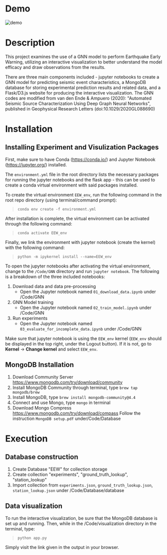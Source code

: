 # Demo
![demo](https://github.com/Lchuang/CSE6242_course_project/blob/main/Code/demo.gif)

# Description

This project examines the use of a GNN model to perform Earthquake Early Warning, utilizing an interactive visualization to better understand the model efficacy and draw observations from the results.

There are three main components included - jupyter notebooks to create a GNN model for predicting seismic event characteristics, a MongoDB database for storing experimental prediction results and related data, and a Flask/D3.js website for producing the interactive visualization.
The GNN codes are modified from van den Ende & Ampuero (2020): "Automated Seismic Source Characterization Using Deep Graph Neural Networks", published in Geophysical Research Letters (doi:10.1029/2020GL088690)

# Installation
## Installing Experiment and Visulization Packages
First, make sure to have Conda (https://conda.io/) and Jupyter Notebook (https://jupyter.org/) installed.

The `environment.yml` file in the root directory lists the necessary packages for running the jupyter notebooks and the flask app - this can be used to create a conda virtual environment with said packages installed.

To create the virtual environment `EEW_env`, run the following command in the root repo directory (using terminal/command prompt):
> `conda env create -f environment.yml`

After installation is complete, the virtual environment can be activated through the following command:
> `conda activate EEW_env`

Finally, we link the environment with jupyter notebook (create the kernel) with the following command:
> `python -m ipykernel install --name=EEW_env`

To open the jupyter notebooks after activating the virtual environment, change to the `/Code/GNN` directory and run `jupyter notebook`.  The following is a breakdown of the three included notebooks:

1. Download data and data pre-processing
    - Open the Jupyter notebook named `01_download_data.ipynb` under /Code/GNN  
2. GNN Model training
    - Open the Jupyter notebook named `02_train_model.ipynb` under /Code/GNN
3. Run experiments
    - Open the Jupyter notebook named `03_evaluate_for_incomplete_data.ipynb` under /Code/GNN

Make sure that jupyter notebook is using the `EEW_env` kernel (`EEW_env` should be displayed in the top right, under the Logout button).  If it is not, go to **Kernel** -> **Change kernel** and select `EEW_env`.

## MongoDB Installation
1. Download Community Server https://www.mongodb.com/try/download/community
2. Install MongoDB Community through terminal, type `brew tap mongodb/brew`
3. Install MongoDB, type `brew install mongodb-community@4.4`
4. Connect and use Mongo, type `mongo` in terminal
5. Download Mongo Compress https://www.mongodb.com/try/download/compass
Follow the instruction `MongoDB setup.pdf` under/Code/Database

# Execution
## Database construction
1. Create Database "EEW" for collection storage
2. Create collection "experiments", "ground_truth_lookup", "station_lookup"
3. Import collection from `experiments.json`, `ground_truth_lookup.json`, `station_lookup.json` under /Code/Database/database
## Data visualization
To run the interactive visualization, be sure that the MongoDB database is set up and running. Then, while in the /Code/visualization directory in the terminal, type:
> `python app.py`

Simply visit the link given in the output in your browser.
